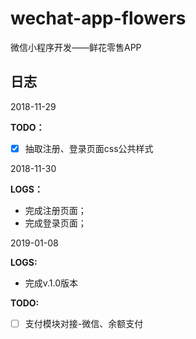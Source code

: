 # wechat-app-flowers
微信小程序开发——鲜花零售APP

## 日志

2018-11-29

**TODO：**

* [x] 抽取注册、登录页面css公共样式 

2018-11-30

**LOGS：**

* 完成注册页面；
* 完成登录页面；

2019-01-08

**LOGS:**

* 完成v.1.0版本

**TODO:**

* [ ] 支付模块对接-微信、余额支付
